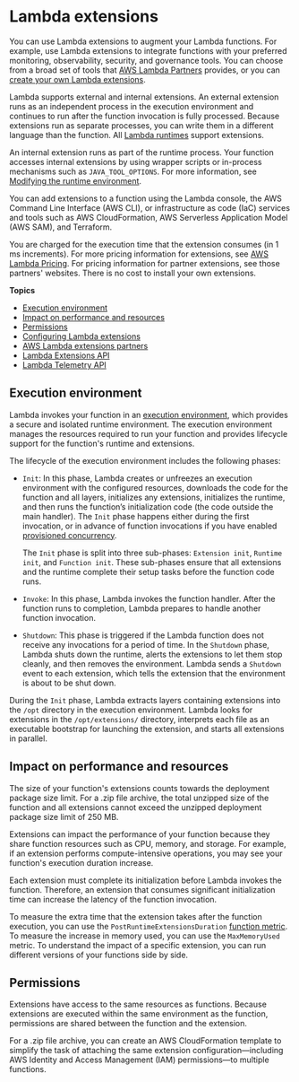 # Lambda extensions<a name="lambda-extensions"></a>

You can use Lambda extensions to augment your Lambda functions\. For example, use Lambda extensions to integrate functions with your preferred monitoring, observability, security, and governance tools\. You can choose from a broad set of tools that [AWS Lambda Partners](http://aws.amazon.com/lambda/partners/) provides, or you can [create your own Lambda extensions](runtimes-extensions-api.md)\.

Lambda supports external and internal extensions\. An external extension runs as an independent process in the execution environment and continues to run after the function invocation is fully processed\. Because extensions run as separate processes, you can write them in a different language than the function\. All [Lambda runtimes](lambda-runtimes.md) support extensions\.

An internal extension runs as part of the runtime process\. Your function accesses internal extensions by using wrapper scripts or in\-process mechanisms such as `JAVA_TOOL_OPTIONS`\. For more information, see [Modifying the runtime environment](runtimes-modify.md)\.

You can add extensions to a function using the Lambda console, the AWS Command Line Interface \(AWS CLI\), or infrastructure as code \(IaC\) services and tools such as AWS CloudFormation, AWS Serverless Application Model \(AWS SAM\), and Terraform\.

You are charged for the execution time that the extension consumes \(in 1 ms increments\)\. For more pricing information for extensions, see [AWS Lambda Pricing](http://aws.amazon.com/lambda/pricing/)\. For pricing information for partner extensions, see those partners' websites\. There is no cost to install your own extensions\.

**Topics**
+ [Execution environment](#using-extensions-env)
+ [Impact on performance and resources](#using-extensions-reg)
+ [Permissions](#using-extensions-permissions)
+ [Configuring Lambda extensions](extensions-configuration.md)
+ [AWS Lambda extensions partners](extensions-api-partners.md)
+ [Lambda Extensions API](runtimes-extensions-api.md)
+ [Lambda Telemetry API](telemetry-api.md)

## Execution environment<a name="using-extensions-env"></a>

Lambda invokes your function in an [execution environment](lambda-runtime-environment.md), which provides a secure and isolated runtime environment\. The execution environment manages the resources required to run your function and provides lifecycle support for the function's runtime and extensions\.

The lifecycle of the execution environment includes the following phases:
+ `Init`: In this phase, Lambda creates or unfreezes an execution environment with the configured resources, downloads the code for the function and all layers, initializes any extensions, initializes the runtime, and then runs the function’s initialization code \(the code outside the main handler\)\. The `Init` phase happens either during the first invocation, or in advance of function invocations if you have enabled [provisioned concurrency](provisioned-concurrency.md)\.

  The `Init` phase is split into three sub\-phases: `Extension init`, `Runtime init`, and `Function init`\. These sub\-phases ensure that all extensions and the runtime complete their setup tasks before the function code runs\.
+ `Invoke`: In this phase, Lambda invokes the function handler\. After the function runs to completion, Lambda prepares to handle another function invocation\.
+ `Shutdown`: This phase is triggered if the Lambda function does not receive any invocations for a period of time\. In the `Shutdown` phase, Lambda shuts down the runtime, alerts the extensions to let them stop cleanly, and then removes the environment\. Lambda sends a `Shutdown` event to each extension, which tells the extension that the environment is about to be shut down\.

During the `Init` phase, Lambda extracts layers containing extensions into the `/opt` directory in the execution environment\. Lambda looks for extensions in the `/opt/extensions/` directory, interprets each file as an executable bootstrap for launching the extension, and starts all extensions in parallel\.

## Impact on performance and resources<a name="using-extensions-reg"></a>

The size of your function's extensions counts towards the deployment package size limit\. For a \.zip file archive, the total unzipped size of the function and all extensions cannot exceed the unzipped deployment package size limit of 250 MB\.

Extensions can impact the performance of your function because they share function resources such as CPU, memory, and storage\. For example, if an extension performs compute\-intensive operations, you may see your function's execution duration increase\.

Each extension must complete its initialization before Lambda invokes the function\. Therefore, an extension that consumes significant initialization time can increase the latency of the function invocation\.

To measure the extra time that the extension takes after the function execution, you can use the `PostRuntimeExtensionsDuration` [function metric](monitoring-metrics.md)\. To measure the increase in memory used, you can use the `MaxMemoryUsed` metric\. To understand the impact of a specific extension, you can run different versions of your functions side by side\.

## Permissions<a name="using-extensions-permissions"></a>

Extensions have access to the same resources as functions\. Because extensions are executed within the same environment as the function, permissions are shared between the function and the extension\.

For a \.zip file archive, you can create an AWS CloudFormation template to simplify the task of attaching the same extension configuration—including AWS Identity and Access Management \(IAM\) permissions—to multiple functions\.